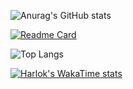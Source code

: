 ![Anurag's GitHub stats](https://github-readme-stats.vercel.app/api?username=kralluz&show_icons=true&theme=dracula)

[![Readme Card](https://github-readme-stats.vercel.app/api/pin/?username=kralluz&repo=Projeto_Notion_BackEnd)](https://github.com/kralluz/Projeto_Notion_BackEnd)

![Top Langs](https://github-readme-stats.vercel.app/api/top-langs/?username=kralluz&hide_progress=true)

[![Harlok's WakaTime stats](https://github-readme-stats.vercel.app/api/wakatime?username=kralluz)](https://github.com/kralluz/Projeto_Notion_BackEnd)

